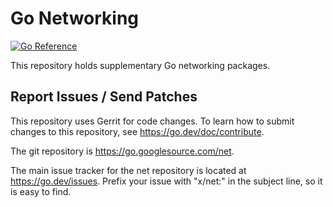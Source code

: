 # Go Networking

[![Go Reference](https://pkg.go.dev/badge/golang.org/x/net.svg)](https://pkg.go.dev/golang.org/x/net)

This repository holds supplementary Go networking packages.

## Report Issues / Send Patches

This repository uses Gerrit for code changes. To learn how to submit changes to
this repository, see https://go.dev/doc/contribute.

The git repository is https://go.googlesource.com/net.

The main issue tracker for the net repository is located at
https://go.dev/issues. Prefix your issue with "x/net:" in the
subject line, so it is easy to find.

